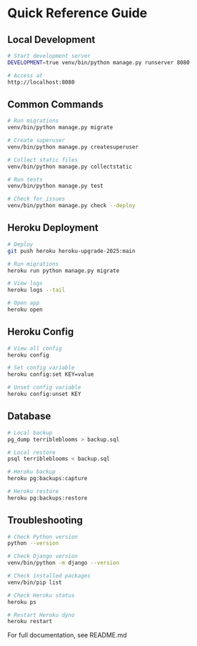 # Quick Reference Guide

## Local Development
```bash
# Start development server
DEVELOPMENT=true venv/bin/python manage.py runserver 8080

# Access at
http://localhost:8080
```

## Common Commands
```bash
# Run migrations
venv/bin/python manage.py migrate

# Create superuser
venv/bin/python manage.py createsuperuser

# Collect static files
venv/bin/python manage.py collectstatic

# Run tests
venv/bin/python manage.py test

# Check for issues
venv/bin/python manage.py check --deploy
```

## Heroku Deployment
```bash
# Deploy
git push heroku heroku-upgrade-2025:main

# Run migrations
heroku run python manage.py migrate

# View logs
heroku logs --tail

# Open app
heroku open
```

## Heroku Config
```bash
# View all config
heroku config

# Set config variable
heroku config:set KEY=value

# Unset config variable
heroku config:unset KEY
```

## Database
```bash
# Local backup
pg_dump terribleblooms > backup.sql

# Local restore
psql terribleblooms < backup.sql

# Heroku backup
heroku pg:backups:capture

# Heroku restore
heroku pg:backups:restore
```

## Troubleshooting
```bash
# Check Python version
python --version

# Check Django version
venv/bin/python -m django --version

# Check installed packages
venv/bin/pip list

# Check Heroku status
heroku ps

# Restart Heroku dyno
heroku restart
```

For full documentation, see README.md
